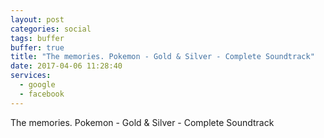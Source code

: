 ```yaml
---
layout: post
categories: social
tags: buffer
buffer: true
title: "The memories. Pokemon - Gold & Silver - Complete Soundtrack"
date: 2017-04-06 11:28:40
services: 
  - google
  - facebook
---
```

The memories. Pokemon - Gold & Silver - Complete Soundtrack
